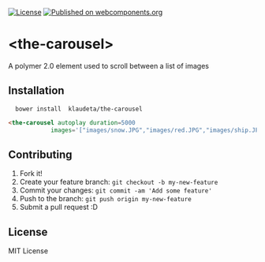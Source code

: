 [![License](http://img.shields.io/badge/license-MIT-green.svg?style=flat)](https://github.com/Klaudeta/the-carousel/blob/master/LICENSE)
[![Published on webcomponents.org](https://img.shields.io/badge/webcomponents.org-published-blue.svg)](https://www.webcomponents.org/element/Klaudeta/the-carousel)

# \<the-carousel\>

A polymer 2.0 element used to scroll between a list of images

## Installation

```
  bower install  klaudeta/the-carousel
```

<!---
```
<custom-element-demo>
  <template>
    <script src="../webcomponentsjs/webcomponents-lite.js"></script>
    <link rel="import" href="the-carousel.html">
    <custom-style>
          <style is="custom-style" >
            the-carousel{
              	width: 100%;
               height:374px;
            } 
          </style>
        </custom-style>
    <next-code-block></next-code-block>
  </template>
</custom-element-demo>
```
-->
```html
<the-carousel autoplay duration=5000
            images='["images/snow.JPG","images/red.JPG","images/ship.JPG"]'></the-carousel>
```

## Contributing

1. Fork it!
2. Create your feature branch: `git checkout -b my-new-feature`
3. Commit your changes: `git commit -am 'Add some feature'`
4. Push to the branch: `git push origin my-new-feature`
5. Submit a pull request :D

## License

MIT License